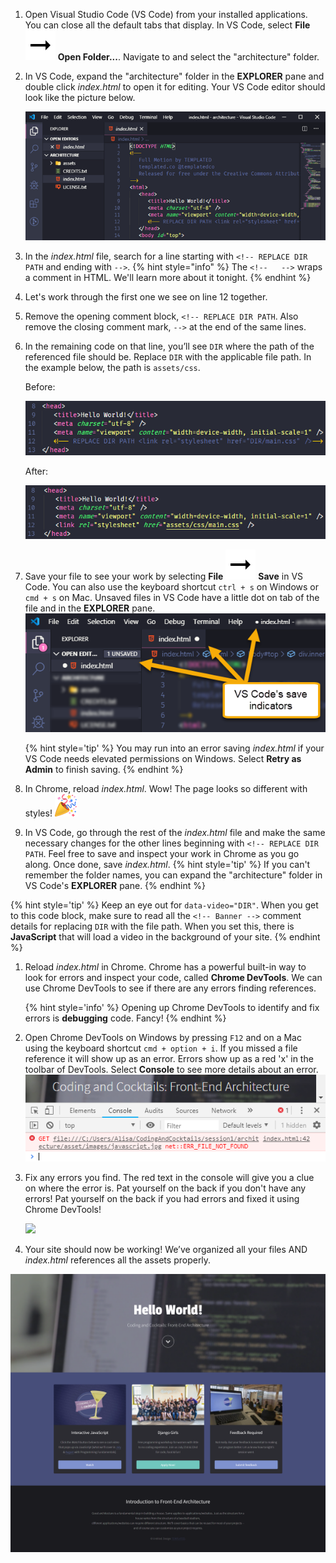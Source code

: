 1. Open Visual Studio Code (VS Code) from your installed applications. You can close all the default tabs that display. In VS Code, select **File** ![](../images/arrow-right.svg) **Open Folder...**. Navigate to and select the "architecture" folder. 

1. In VS Code, expand the "architecture" folder in the **EXPLORER** pane and double click _index.html_ to open it for editing. Your VS Code editor should look like the picture below.

   ![](images/vs-code.png)

1. In the _index.html_ file, search for a line starting with `<!-- REPLACE DIR PATH` and ending with `-->`.
   {% hint style="info" %}
The `<!--   -->` wraps a comment in HTML. We'll learn more about it tonight.
   {% endhint %}

1. Let's work through the first one we see on line 12 together.
  
1. Remove the opening comment block, `<!-- REPLACE DIR PATH`. Also remove the closing comment mark, `-->` at the end of the same lines.

1. In the remaining code on that line, you’ll see `DIR` where the path of the referenced file should be. Replace `DIR` with the applicable file path. In the example below, the path is `assets/css`.

   Before:

   ![](images/code-before.png)

   After:
   
   ![](images/code-after.png)

1. Save your file to see your work by selecting **File** ![](../images/arrow-right.svg) **Save** in VS Code. You can also use the keyboard shortcut `ctrl + s` on Windows or `cmd + s` on Mac. Unsaved files in VS Code have a little dot on tab of the file and in the **EXPLORER** pane.
   ![](images/vs-code-save.png)

   {% hint style='tip' %}
You may run into an error saving _index.html_ if your VS Code needs elevated permissions on Windows. Select **Retry as Admin** to finish saving.
   {% endhint %}

1. In Chrome, reload _index.html_. Wow! The page looks so different with styles! ![](../images/emojis/party-popper.png)

1. In VS Code, go through the rest of the _index.html_ file and make the same necessary changes for the other lines beginning with  `<!-- REPLACE DIR PATH`. Feel free to save and inspect your work in Chrome as you go along. Once done, save _index.html_.
  {% hint style='tip' %}
If you can't remember the folder names, you can expand the "architecture" folder in VS Code's **EXPLORER** pane.
  {% endhint %}

  {% hint style='tip' %}
Keep an eye out for `data-video="DIR"`. When you get to this code block, make sure to read all the `<!-- Banner -->` comment details for replacing `DIR` with the file path. When you set this, there is **JavaScript** that will load a video in the background of your site.
  {% endhint %}

1. Reload _index.html_ in Chrome. Chrome has a powerful built-in way to look for errors and inspect your code, called **Chrome DevTools**. We can use Chrome DevTools to see if there are any errors finding references.

   {% hint style='info' %}
Opening up Chrome DevTools to identify and fix errors is **debugging** code. Fancy!
   {% endhint %}

1. Open Chrome DevTools on Windows by pressing `F12` and on a Mac using the keyboard shortcut `cmd + option + i`. If you missed a file reference it will show up as an error. Errors show up as a red 'x' in the toolbar of DevTools. Select **Console** to see more details about an error.
   ![](images/devtools-error.png)

1. Fix any errors you find. The red text in the console will give you a clue on where the error is. Pat yourself on the back if you don't have any errors! Pat yourself on the back if you had errors and fixed it using Chrome DevTools! 

   ![](https://media.giphy.com/media/U3qhS9zHC7D1u/giphy.gif)

1. Your site should now be working! We’ve organized all your files AND _index.html_ references all the assets properly.

![](images/finished.png)

